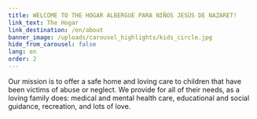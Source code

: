 ```yaml
---
title: WELCOME TO THE HOGAR ALBERGUE PARA NIÑOS JESÚS DE NAZARET!
link_text: The Hogar
link_destination: /en/about
banner_image: /uploads/carousel_highlights/kids_circle.jpg
hide_from_carousel: false
lang: en
order: 2
---
```

Our mission is to offer a safe home and loving care to children that have been victims of abuse or neglect. We provide for all of their needs, as a loving family does: medical and mental health care, educational and social guidance, recreation, and lots of love.
